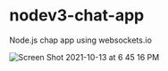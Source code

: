 # nodev3-chat-app

Node.js chap app using websockets.io

![Screen Shot 2021-10-13 at 6 45 16 PM](https://user-images.githubusercontent.com/29158874/137222802-ef98895f-a03b-43f5-9310-391e20340459.png)
